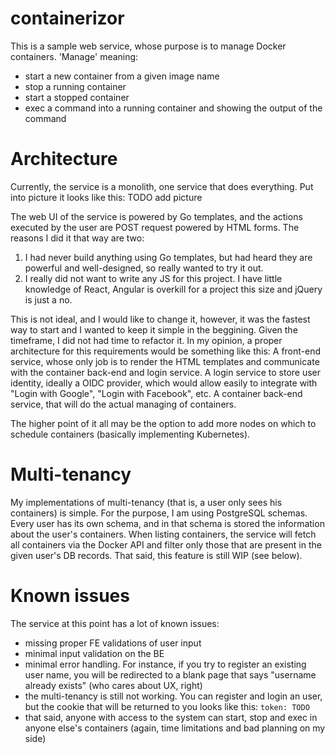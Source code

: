 # containerizor

This is a sample web service, whose purpose is to manage Docker containers. 'Manage' meaning:
- start a new container from a given image name
- stop a running container
- start a stopped container
- exec a command into a running container and showing the output of the command

# Architecture

Currently, the service is a monolith, one service that does everything. Put into picture it looks like this: 
TODO add picture

The web UI of the service is powered by Go templates, and the actions executed by the user are POST request powered by HTML forms.
The reasons I did it that way are two:
1. I had never build anything using Go templates, but had heard they are powerful and well-designed, so really wanted to try it out.
2. I really did not want to write any JS for this project. I have little knowledge of React, Angular is overkill for a project this size and jQuery is just a no.

This is not ideal, and I would like to change it, however, it was the fastest way to start and I wanted to keep it simple in the beggining.
Given the timeframe, I did not had time to refactor it. In my opinion, a proper architecture for this requirements would be something like this:
A front-end service, whose only job is to render the HTML templates and communicate with the container back-end and login service.
A login service to store user identity, ideally a OIDC provider, which would allow easily to integrate with "Login with Google", "Login with Facebook", etc.
A container back-end service, that will do the actual managing of containers.

The higher point of it all may be the option to add more nodes on which to schedule containers (basically implementing Kubernetes).

# Multi-tenancy

My implementations of multi-tenancy (that is, a user only sees his containers) is simple. For the purpose, I am using
PostgreSQL schemas. Every user has its own schema, and in that schema is stored the information about the user's containers.
When listing containers, the service will fetch all containers via the Docker API and filter only those that are present in the given user's DB records.
That said, this feature is still WIP (see below).

# Known issues

The service at this point has a lot of known issues:
- missing proper FE validations of user input
- minimal input validation on the BE
- minimal error handling. For instance, if you try to register an existing user name, you will be redirected to a blank page that says "username already exists" (who cares about UX, right)
- the multi-tenancy is still not working. You can register and login an user, but the cookie that will be returned to you looks like this: `token: TODO`
- that said, anyone with access to the system can start, stop and exec in anyone else's containers (again, time limitations and bad planning on my side)
